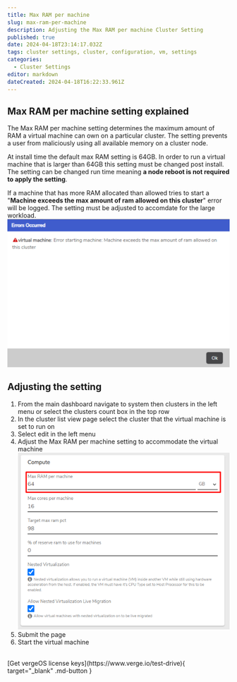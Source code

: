 ```yaml
---
title: Max RAM per machine
slug: max-ram-per-machine
description: Adjusting the Max RAM per machine Cluster Setting
published: true
date: 2024-04-18T23:14:17.032Z
tags: cluster settings, cluster, configuration, vm, settings
categories:
  - Cluster Settings
editor: markdown
dateCreated: 2024-04-18T16:22:33.961Z
---
```


## Max RAM per machine setting explained
The Max RAM per machine setting determines the maximum amount of RAM a virtual machine can own on a particular cluster. The setting prevents a user from maliciously using all available memory on a cluster node. 

At install time the default max RAM setting is 64GB. In order to run a virtual machine that is larger than 64GB this setting must be changed post install. The setting can be changed run time meaning **a node reboot is not required to apply the setting**.
 
If a machine that has more RAM allocated than allowed tries to start a "**Machine exceeds the max amount of ram allowed on this cluster**" error will be logged. The setting must be adjusted to accomdate for the large workload.
![vm_max_ram_exceeded.png](/public/vm_max_ram_exceeded.png)
## Adjusting the setting
1. From the main dashboard navigate to system then clusters in the left menu or select the clusters count box in the top row
1. In the cluster list view page select the cluster that the virtual machine is set to run on
1. Select edit in the left menu
1. Adjust the Max RAM per machine setting to accommodate the virtual machine
![max_ram_per_machine.png](/public/max_ram_per_machine.png)
1. Submit the page
1. Start the virtual machine

<br>
[Get vergeOS license keys](https://www.verge.io/test-drive){ target="_blank" .md-button }
